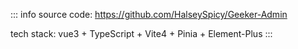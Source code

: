 ::: info
source code: https://github.com/HalseySpicy/Geeker-Admin

tech stack: vue3 + TypeScript + Vite4 + Pinia + Element-Plus
:::
